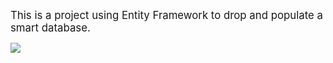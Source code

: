 <BIG> This is a project using Entity Framework to drop and populate a smart database.</BIG>

<img src="https://i.imgur.com/vMiMJyn.jpg">
